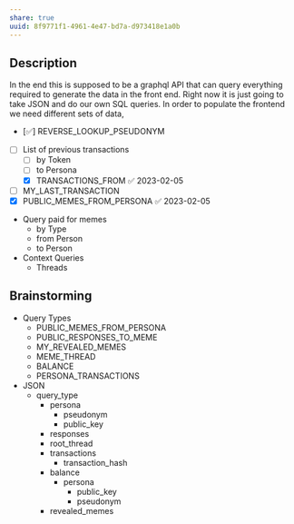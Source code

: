 ```yaml
---
share: true
uuid: 8f9771f1-4961-4e47-bd7a-d973418e1a0b
---
```

## Description

In the end this is supposed to be a graphql API that can query everything required to generate the data in the front end. Right now it is just going to take JSON and do our own SQL queries. In order to populate the frontend we need different sets of data,

* [✅] REVERSE_LOOKUP_PSEUDONYM
* [ ] List of previous transactions
	* [ ]  by Token
	* [ ] to Persona
	* [x] TRANSACTIONS_FROM ✅ 2023-02-05
* [ ] MY_LAST_TRANSACTION
* [x] PUBLIC_MEMES_FROM_PERSONA ✅ 2023-02-05
* Query paid for memes
	* by Type
	* from Person
	* to Person
* Context Queries
	* Threads

## Brainstorming

* Query Types
	* PUBLIC_MEMES_FROM_PERSONA
	* PUBLIC_RESPONSES_TO_MEME
	* MY_REVEALED_MEMES
	* MEME_THREAD
	* BALANCE
	* PERSONA_TRANSACTIONS
* JSON
	* query_type
		* persona
			* pseudonym
			* public_key
		* responses
		* root_thread
		* transactions
			* transaction_hash
		* balance
			* persona
				* public_key
				* pseudonym
		* revealed_memes